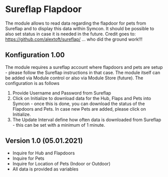 # Sureflap Flapdoor
The module allows to read data regarding the flapdoor for pets from Sureflap and to display this data within Symcon. It should be possible to also set status in case it is needed in the future.
Credit goes to: https://github.com/alextoft/sureflap/ ... who did the ground work!!!

## Konfiguration 1.00
The module requires a sureflap account where flapdoors and pets are setup - please follow the Sureflap instructions in that case. The module itself can be added via Module control or also via Module Store (future). The configuration is as follows

1. Provide Username and Password from Sureflap
2. Click on Initialize to download data for the Hub, Flaps and Pets into Symcon - once this is done, you can download the status of the Flapdoors and Pets. In case new Pets are added, please click on Initialize. 
3. The Update Interval define how often data is downloaded from Sureflap - this can be set with a minimum of 1 minute.


## Version 1.0 (05.01.2021)
* Inquire for Hub and Flapdoors
* Inquire for Pets
* Inquire for Location of Pets (Indoor or Outdoor)
* All data is provided as variables
